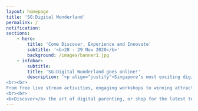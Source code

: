 ```yaml
---
layout: homepage
title: 'SG:Digital Wonderland'
permalink: /
notification: 
sections:
    - hero:
        title: 'Come Discover, Experience and Innovate'
        subtitle: '<b>28 - 29 Nov 2020</b>'
        background: /images/banner1.jpg
    - infobar:
        subtitle:
        title: 'SG:Digital Wonderland goes online!'
        description: '<p align="justify">Singapore’s most exciting digital festival is back! Join us for an amazing weekend of fun tech experiences at this  special edition where you can gather your family and friends and take part in interactive activities to experience various exciting technologies and learn how they can enhance the way we live, learn and play!  
<br><br>
From free live stream activities, engaging workshops to winning attractive prizes, there is something for everyone. Come Discover, Experience, Innovate with SG:Digital Wonderland Special Edition on 28 and 29 November 2020. 
<br><br>
<b>Discover</b> the art of digital parenting, or shop for the latest tech products that can help you in your everyday lives.  <b>Experience</b> a Virtual Reality Watch party from the comfort of your homes and cheer on your favourite eSports team. <b>Innovate</b> and create through emerging tech workshops or get creative and join a digital storytelling contest.</p>'
---
```



<!-- Type your notification here - the notification bar will not appear if this is empty. For other changes, refer to _data/homepage.yml to edit the homepage -->

